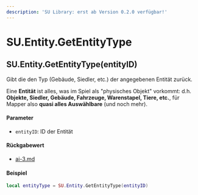```yaml
---
description: 'SU Library: erst ab Version 0.2.0 verfügbar!'
---
```


# SU.Entity.GetEntityType

## SU.Entity.GetEntityType(entityID)

Gibt die den Typ (Gebäude, Siedler, etc.) der angegebenen Entität zurück.

Eine **Entität** ist alles, was im Spiel als "physisches Objekt" vorkommt: d.h. **Objekte, Siedler, Gebäude, Fahrzeuge, Warenstapel, Tiere, etc.**, für Mapper also **quasi alles Auswählbare** (und noch mehr).

#### Parameter

* `entityID`: ID der Entität

#### Rückgabewert

* [ai-3.md](../../su-api-enums/ai-3.md "mention")

#### Beispiel

```lua
local entityType = SU.Entity.GetEntityType(entityID)
```
